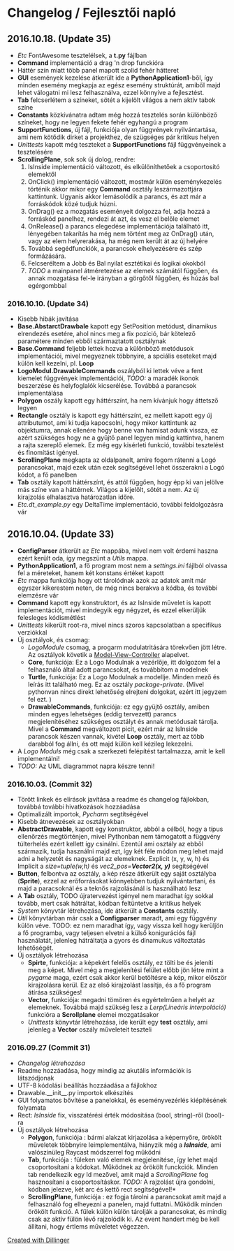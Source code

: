 # Changelog / Fejlesztői napló

## 2016.10.18. (Update 35)
+ *Etc* FontAwesome tesztelélsek, a __t.py__ fájlban
+ __Command__ implementáció a drag 'n drop funckióra
+ Háttér szín miatt több panel mapott szolid fehér hátteret
+ __GUI__ események kezelése átkerült ide a __PythonApplication1__-ből, így minden esemény megkapja az egész esemény struktúrát, amiből majd lehet válogatni mi lesz felhasználva, ezzel könnyíve a fejlesztést. 
+ __Tab__ felcserlétem a színeket, sötét a kijelölt világos a nem aktív tabok színe
+ __Constants__ közkívánatra adtam még hozzá tesztelés során különböző színeket, hogy ne legyen fekete fehér egyhangú a program
+ __SupportFunctions__, új fájl, funkciója olyan függvények nyilvántartása, ami nem kötődik dirket a projekthez, de szügséges pár kritikus helyen
+ *Unittests* kapott még teszteket a __SupportFunctions__ fájl függvényeinek a tesztelésére
+ __ScrollingPlane__, sok sok új dolog, rendre:
    1. IsInside implementáció változott, és elkülöníthetőek a csoportosító elemektől
    2. OnClick() implementáció változott, mostmár külön eseménykezelés történik akkor mikor egy __Command__ osztály leszármazottjára kattintunk. Ugyanis akkor lemásolódik a parancs, és azt már a forráskódok közé tudjuk húzni.
    3. OnDrag() ez a mozgatás eseményeit dolgozza fel, adja hozzá a forráskód panelhez, rendezi át azt, és vesz el belőle elemet
    4. OnRelease() a parancs elegedése implementációja található itt, lényegében takarítás ha még nem történt meg az OnDrag() után, vagy az elem helyrerakása, ha még nem került át az új helyére
    5. Továbbá segédfunckiók, a parancsok elhelyezésére és szép formázására.
    6. Felcseréltem a Jobb és Bal nyilat esztétikai és logikai okokból
    7. *TODO* a mainpanel átméretezése az elemek számától függően, és annak mozgatása fel-le irányban a görgőtől függően, és húzás bal egérgombbal



### 2016.10.10. (Update 34)
+ Kisebb hibák javítása
+ __Base.AbstarctDrawbale__ kapott egy SetPosition metódust, dinamikus elrendezés esetére, ahol nincs meg a fix pozíció, bár kötelező paramétere minden ebből származtatott osztálynak
+ __Base.Command__ feljebb lettek hozva a különböző metódusok implementációi, mivel megyeznek többnyire, a spciális eseteket majd külön kell kezelni, pl. __Loop__
+ __LogoModul.DrawableCommands__ oszályból ki lettek véve a fent kiemelet függvények implementációi, *TODO:* a maradék ikonok beszerzése és helyfoglalók kicserélése. Továbbá a parancsok implementálása
+ __Polygon__ oszály kapott egy háttérszínt, ha nem kívánjuk hogy áttetsző legyen
+ __Rectangle__ osztály is kapott egy háttérszínt, ez mellett kapott egy új attributumot, ami ki tudja kapocsolni, hogy mikor kattintunk az objektumra, annak ellenére hogy benne van hamisat adunk vissza, ez azért szükséges hogy ne a gyűjtő panel legyen mindig kattintva, hanem a rajta szereplő elemek. Ez még egy kisérleti funkció, további tesztelést és finomítást igényel.
+ __ScrollingPlane__ megkapta az oldalpanelt, amire fogom rátenni a Logó parancsokat, majd ezek után ezek segítségével lehet összerakni a Logó kódot, a fő panelben
+ __Tab__ osztály kapott háttérszínt, és attól függően, hogy épp ki van jelölve más színe van a háttérnek. Világos a kijelölt, sötét a nem. Az új kirajzolás elhalasztva határozatlan időre.
+ *Etc.dt_example.py* egy DeltaTime implementáció, további feldolgozásra vár




## 2016.10.04. (Update 33)
+ __ConfigParser__ átkerült az *Etc* mappába, mivel nem volt érdemi haszna ezért került oda, így megszünt a *Utils* mappa. 
+ __PythonApplication1__, a fő program most nem a *settings.ini* fájlból olvassa fel a méreteket, hanem két konstans értéket kapott
+ *Etc* mappa funkciója hogy ott tárolódnak azok az adatok amit már egyszer kikerestem neten, de még nincs berakva a kódba, és további elemzésre vár
+ __Command__ kapott egy konstruktort, és az IsInside művelet is kapott implementációt, mivel mindegyik egy négyzet, és ezzel elkerüljük felesleges kódismétlést
+ *Unittests* kikerült root-ra, mivel nincs szoros kapcsolatban a specifikus verziókkal
+ Új osztályok, és csomag:
    + *LogoModule* csomag, a progarm modulatritására törekvően jött létre. Az osztályok követik a [Model-View-Controller](https://en.wikipedia.org/wiki/Model%E2%80%93view%E2%80%93controller) alapelvet.
    + __Core__, funkciója: Ez a Logo Modulnak a vezérlője, itt dolgozom fel a felhasználó által adott parancsokat, és továbbítom a modelnek
    + __Turtle__, funkciója: Ez a Logo Modulnak a modellje. Minden mező és leírás itt található meg. Ez az osztály *package-private*. (Mivel pythonvan nincs direkt lehetőség elrejteni dolgokat, ezért itt jegyzem fel ezt. ) 
    + __DrawableCommands__, funkciója: ez egy gyüjtő osztály, amiben minden egyes lehetséges (eddig tervezett) parancs megjelenítéséhez szükséges osztályt és annak metódusait tárolja. Mivel a __Command__ megváltozott picit, ezért már az IsInside parancsok készen vannak, kivétel __Loop__ osztály, mert az több darabból fog állni, és ott majd külön kell kézileg lekezelni.
+ A *Logo Moduls* még csak a szerkezeti felépítést tartalmazza, amit le kell implementálni!
+ *TODO:* Az UML diagrammot napra készre tenni!


### 2016.10.03. (Commit 32)
+ Törött linkek és elírások javítása a readme és changelog fájlokban, továbbá további hivatkozások hozzáadása
+ Optimalizált importok, *Pycharm* segtítségével
+ Kisebb átnevezések az osztályokban
+ __AbstractDrawable__, kapott egy konstruktor, abból a célból, hogy a típus ellenőrzés megtörténjen, mivel Pythonban nem támogatott a függvény túlterhelés ezért kellett így csinálni. Ezentúl ami osztály az ebből származik, tudja használni majd ezt, így két féle módon meg lehet majd adni a helyzetét és nagyságát az elemeknek. Explicit (x, y, w, h) és Implicit a _size=tuple(w,h)_ és _vec2_pos=__Vector2(x, y)___ segítségével
+ __Button__, felbontva az osztály, a kép része átkerült egy saját osztályba (__Sprite__), ezzel az erőforrásokat könnyebben tudjuk nyilvántartani, és majd a paracsoknál és a teknős rajzolásánál is használható lesz
+ A __Tab__ osztály, TODO újratervezést igényel nem maradhat így sokkal tovább, mert csak hátráltat, kódban feltüntetve a kritikus helyek
+ *System* könyvtár létrehozása, ide átkerült a __Constants__ osztály.
+ *Util* könyvtárban már csak a __Configparser__ maradt, ami egy függvény külön véve. TODO: ez nem maradhat így, vagy vissza kell hogy kerüljön a fő programba, vagy teljesen elvetni a külső konigurációs fájl használatát, jelenleg hátráltatja a gyors és dinamukus változtatás lehetőségét.
+ Új osztályok létrehozása
    + __Spirte__, funkciója: a képekért felelős osztály, ez tölti be és jeleníti meg a képet. Mivel még a megjelenítési felület előbb jön létre mint a *pygame* maga, ezért csak akkor kerül betöltésre a kép, mikor először kirajzolásra kerül. Ez az első kirajzolást lassítja, és a fő program átírása szükséges!
    + __Vector__, funkciója: megadni tömören és egyértelműen a helyét az elemeknek. Továbbá majd szükség lesz a *Lerp(Lineáris interpoláció)* funkcióra a __Scrollplane__ elemei mozgatásakor
    + *Unittests* könyvtár létrehozása, ide került egy __test__ osztály, ami jelenleg a __Vector__ oszály műveleteit teszteli


### 2016.09.27 (Commit 31)

+ *Changelog létrehozása*
+ Readme hozzáadása, hogy mindig az akutális információk is látszódjonak
+ UTF-8 kódolási beállítás hozzáadása a fájlokhoz
+ Drawable.\_\_init__.py importok elkészítés
+ GUI folyamatos bővítése a panelokkal, és eseményvezérlés kiépítésének folyamata
+ Rect: *IsInside* fix, visszatérési érték módosítása (bool, string)-ről (bool)-ra
+ Új osztályok létrehozása
    + __Polygon__, funkciója : bármi alakzat kirjazolása a képernyőre, örökölt műveletek többnyire leimplementálva, hiányzik még a __*IsInside*__, ami valószínüleg Raycast módszerrel fog működni
    + __Tab__, funkciója : füleken való elemek megjelenítése, így lehet majd csoportosítani a kódokat. Működnek az örökölt funckciók. Minden tab rendelkezik egy Id mezővel, amit majd a *ScrollingPlane* fog hasznosítani a csoportosításkor. 
*TODO:* A rajzolást újra gondolni, kódban jelezve, két arc és kettő rect segítségével!*
    + __ScrollingPlane__, funkciója : ez fogja tárolni a parancsokat amit majd a felhasználó fog elheyezni a panelen, majd futtatni. Működik minden örökölt funkció. A fülek külön külön tárolják a parancsokat, és mindig csak az aktív fülön lévő rajzolódik ki. Az event handert még be kell állítani, hogy értlems műveletet végezzen. 





[Created with Dillinger](http://dillinger.io)